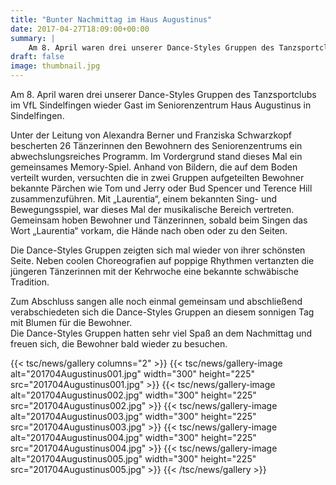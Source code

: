```yaml
---
title: "Bunter Nachmittag im Haus Augustinus"
date: 2017-04-27T18:09:00+00:00
summary: |
    Am 8. April waren drei unserer Dance-Styles Gruppen des Tanzsportclubs im VfL Sindelfingen wieder Gast im Seniorenzentrum Haus Augustinus in Sindelfingen.
draft: false
image: thumbnail.jpg
---
```


Am 8. April waren drei unserer Dance-Styles Gruppen des Tanzsportclubs im VfL Sindelfingen wieder Gast im Seniorenzentrum Haus Augustinus in Sindelfingen.

Unter der Leitung von Alexandra Berner und Franziska Schwarzkopf bescherten 26 Tänzerinnen den Bewohnern des Seniorenzentrums ein abwechslungsreiches Programm. Im Vordergrund stand dieses Mal ein gemeinsames Memory-Spiel. Anhand von Bildern, die auf dem Boden verteilt wurden, versuchten die in zwei Gruppen aufgeteilten Bewohner bekannte Pärchen wie Tom und Jerry oder Bud Spencer und Terence Hill zusammenzuführen. Mit „Laurentia“, einem bekannten Sing- und Bewegungsspiel, war dieses Mal der musikalische Bereich vertreten. Gemeinsam hoben Bewohner und Tänzerinnen, sobald beim Singen das Wort „Laurentia“ vorkam, die Hände nach oben oder zu den Seiten.

Die Dance-Styles Gruppen zeigten sich mal wieder von ihrer schönsten Seite. Neben coolen Choreografien auf poppige Rhythmen vertanzten die jüngeren Tänzerinnen mit der Kehrwoche eine bekannte schwäbische Tradition.

Zum Abschluss sangen alle noch einmal gemeinsam und abschließend verabschiedeten sich die Dance-Styles Gruppen an diesem sonnigen Tag mit Blumen für die Bewohner.  
Die Dance-Styles Gruppen hatten sehr viel Spaß an dem Nachmittag und freuen sich, die Bewohner bald wieder zu besuchen.

{{< tsc/news/gallery columns="2" >}}
  {{< tsc/news/gallery-image alt="201704Augustinus001.jpg" width="300" height="225" src="201704Augustinus001.jpg" >}}
  {{< tsc/news/gallery-image alt="201704Augustinus002.jpg" width="300" height="225" src="201704Augustinus002.jpg" >}}
  {{< tsc/news/gallery-image alt="201704Augustinus003.jpg" width="300" height="225" src="201704Augustinus003.jpg" >}}
  {{< tsc/news/gallery-image alt="201704Augustinus004.jpg" width="300" height="225" src="201704Augustinus004.jpg" >}}
  {{< tsc/news/gallery-image alt="201704Augustinus005.jpg" width="300" height="225" src="201704Augustinus005.jpg" >}}
{{< /tsc/news/gallery >}}


